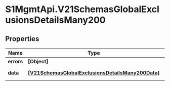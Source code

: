 # S1MgmtApi.V21SchemasGlobalExclusionsDetailsMany200

## Properties
Name | Type | Description | Notes
------------ | ------------- | ------------- | -------------
**errors** | **[Object]** | Errors | [optional] 
**data** | [**[V21SchemasGlobalExclusionsDetailsMany200Data]**](V21SchemasGlobalExclusionsDetailsMany200Data.md) | Response data | [optional] 


